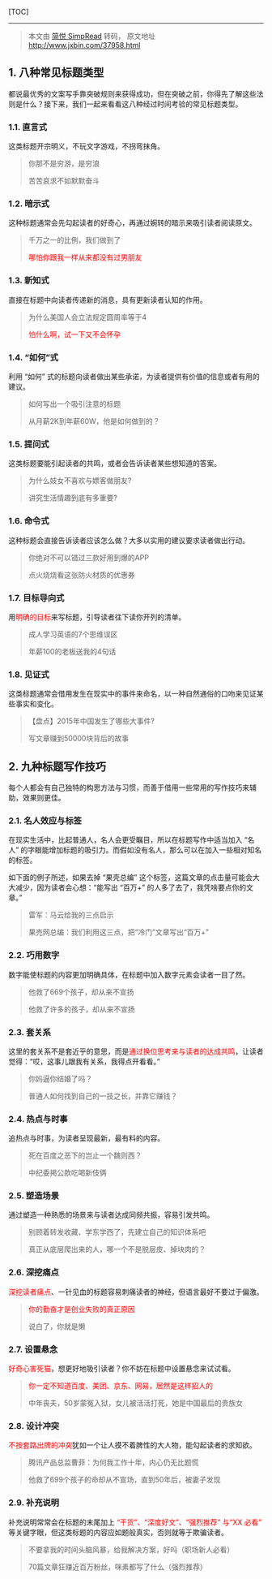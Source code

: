 <!--
+++
title       = "这些都是套路，但对标题党吸睛100%有用……"
description = "1. 八种常见标题类型; 2. 九种标题写作技巧"
date        = "2022-01-03"
tags        = []
categories  = ["8-business","81-知识文案"]
series      = []
keywords    = []
weight      = 5
toc         = true
draft       = false
+++ -->

[TOC]

---

> 本文由 [简悦 SimpRead](http://ksria.com/simpread/) 转码， 原文地址 http://www.jxbin.com/37958.html

## 1. 八种常见标题类型

都说最优秀的文案写手靠突破规则来获得成功，但在突破之前，你得先了解这些法则是什么？接下来，我们一起来看看这八种经过时间考验的常见标题类型。

### 1.1. 直言式

这类标题开宗明义，不玩文字游戏，不拐弯抹角。

> 你那不是穷游，是穷浪
>
> 苦苦哀求不如默默奋斗

### 1.2. 暗示式

这种标题通常会先勾起读者的好奇心，再通过婉转的暗示来吸引读者阅读原文。

> 千万之一的比例，我们做到了
>
> <font color=#FF0000>哪怕你跟我一样从来都没有过男朋友</font>

### 1.3. 新知式

直接在标题中向读者传递新的消息，具有更新读者认知的作用。

> 为什么美国人会立法规定圆周率等于4
>
> <font color=#FF0000>怕什么啊，试一下又不会怀孕</font>

### 1.4. “如何”式

利用 “如何” 式的标题向读者做出某些承诺，为读者提供有价值的信息或者有用的建议。

> 如何写出一个吸引注意的标题
>
> 从月薪2K到年薪60W，他是如何做到的？

### 1.5. 提问式

这类标题要能引起读者的共鸣，或者会告诉读者某些想知道的答案。

> 为什么妓女不喜欢与嫖客做朋友?
>
> 讲究生活情趣到底有多重要?

### 1.6. 命令式

这种标题会直接告诉读者应该怎么做？大多以实用的建议要求读者做出行动。

> 你绝对不可以错过三款好用到爆的APP
>
> 点火烧烧看这张防火材质的优惠券

### 1.7. 目标导向式

用<font color=#FF0000>明确的目标</font>来写标题，引导读者往下读你开列的清单。

> 成人学习英语的7个思维误区
>
> 年薪100的老板送我的4句话

### 1.8. 见证式

这类标题通常会借用发生在现实中的事件来命名，以一种自然通俗的口吻来见证某些事实和变化。

> 【盘点】2015年中国发生了哪些大事件?
>
> 写文章赚到50000块背后的故事

## 2. 九种标题写作技巧

每个人都会有自己独特的构思方法与习惯，而善于借用一些常用的写作技巧来辅助，效果则更佳。

### 2.1. 名人效应与标签

在现实生活中，比起普通人，名人会更受瞩目，所以在标题写作中适当加入 “名人” 的字眼能增加标题的吸引力。而假如没有名人，那么可以在加入一些相对知名的标签。

如下面的例子所述，如果去掉 “果壳总编” 这个标签，这篇文章的点击量可能会大大减少，因为读者会心想：“能写出 “百万+” 的人多了去了，我凭啥要点你的文章。”

> 雷军：马云给我的三点启示
>
> 果売网总编：我们利用这三点，把“冷门”文章写出“百万+”

### 2.2. 巧用数字

数字能使标题的内容更加明确具体，在标题中加入数字元素会读者一目了然。

> 他救了669个孩子，却从来不宣扬
>
> 他救了许多的孩子，却从来不宣扬

### 2.3. 套关系

这里的套关系不是套近乎的意思，而是<font color=#FF0000>通过换位思考来与读者的达成共鸣</font>，让读者觉得：“哎，这事儿跟我有关系，我得点开看看。”

> 你妈逼你结婚了吗？
>
> 普通人如何找到自己的一技之长，并靠它赚钱？

### 2.4. 热点与时事

追热点与时事，为读者呈现最新，最有料的内容。

> 死在百度之恶下的岂止一个魏则西？
>
> 中纪委掲公款吃喝新伎俩

### 2.5. 塑造场景

通过塑造一种熟悉的场景来与读者达成同频共振，容易引发共鸣。

> 别顾着转发收藏、学东学西了，先建立自己的知识体系吧
>
> 真正从底层爬出来的人，哪一个不是脱层皮、掉块肉的？

### 2.6. 深挖痛点

<font color=#FF0000>深挖读者痛点</font>、一针见血的标题容易刺痛读者的神经，但语言最好不要过于偏激。

> <font color=#FF0000>你的勤奋才是创业失败的真正原因</font>
>
> 说白了，你就是懒

### 2.7. 设置悬念

<font color=#FF0000>好奇心害死猫</font>，想更好地吸引读者？你不妨在标题中设置悬念来试试看。

> <font color=#FF0000>你一定不知道百度、美团、京东、网易，居然是这样招人的</font>
>
> 中年丧夫，50岁蒙冤入狱，女儿被活活打死，她是中国最后的贵族女

### 2.8. 设计冲突

<font color=#FF0000>不按套路出牌的冲突</font>犹如一个让人摸不着脾性的大人物，能勾起读者的求知欲。

> 腾讯产品总监曹菲：为何我工作十年，内心仍无比题慌
>
> 他救了699个孩子的命却从不宣场，直到50年后，被妻子发现

### 2.9. 补充说明

补充说明常常会在标题的末尾加上 <font color=#FF0000>“干货”、“深度好文”、“强烈推荐” 与“XX 必看”</font> 等关键字眼，但这类标题的内容应如题般真实，否则就等于欺骗读者。

> 不要拿我的时间头脑风暴，给我解决方案，好吗（职场新人必看）
>
> 70篇文章狂赚近百万粉丝，咪素都写了什么（强烈推荐）
